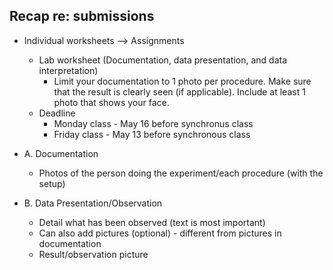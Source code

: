 ## Recap re: submissions
- Individual worksheets --> Assignments
	- Lab worksheet (Documentation, data presentation, and data interpretation)
		- Limit your documentation to 1 photo per procedure. Make sure that the result is clearly seen (if applicable). Include at least 1 photo that shows your face.
	- Deadline 
		- Monday class - May 16 before synchronus class
		- Friday class - May 13 before synchronous class

- A. Documentation
	- Photos of the person doing the experiment/each procedure (with the setup)
- B. Data Presentation/Observation
	- Detail what has been observed (text is most important)
	- Can also add pictures (optional) - different from pictures in documentation
	- Result/observation picture